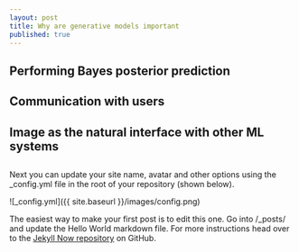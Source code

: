 ```yaml
---
layout: post
title: Why are generative models important
published: true
---
```




## Performing Bayes posterior prediction

## Communication with users

## Image as the natural interface with other ML systems

## 






Next you can update your site name, avatar and other options using the _config.yml file in the root of your repository (shown below).

![_config.yml]({{ site.baseurl }}/images/config.png)

The easiest way to make your first post is to edit this one. Go into /_posts/ and update the Hello World markdown file. For more instructions head over to the [Jekyll Now repository](https://github.com/barryclark/jekyll-now) on GitHub.
